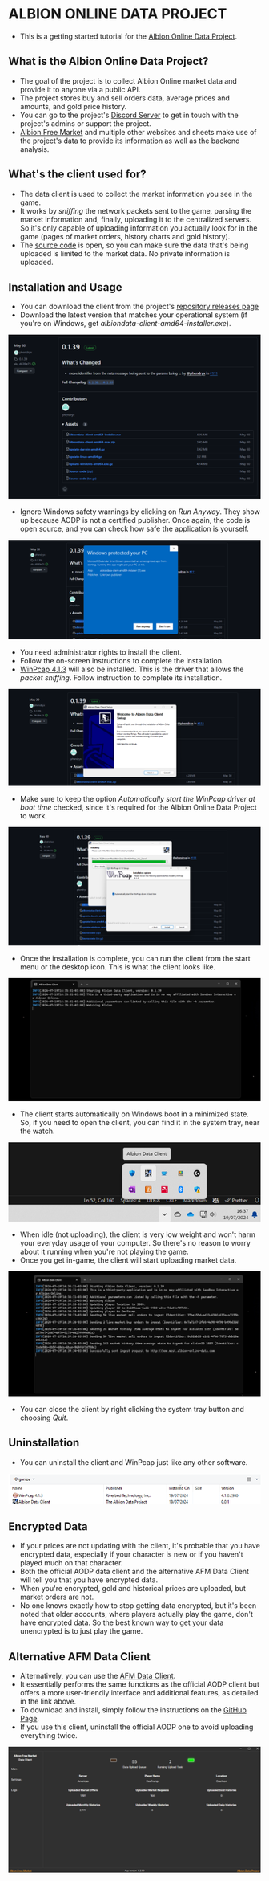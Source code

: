 <!--
title: "The Albion Online Data Project Client Tutorial"
summary: "Learn how to install and use The Albion Online Data Project client to gather Albion Online market prices."
author: "Albion Free Market"
createdAt: "2024-07-19"
updatedAt: "2024-12-19"
category: "tutorial"
tags: ["aodp", "client"]
-->

# ALBION ONLINE DATA PROJECT

- This is a getting started tutorial for the [Albion Online Data Project](https://www.albion-online-data.com/).

## What is the Albion Online Data Project?

- The goal of the project is to collect Albion Online market data and provide it to anyone via a public API.
- The project stores buy and sell orders data, average prices and amounts, and gold price history.
- You can go to the project's [Discord Server](https://discord.gg/TWz64zPFtC) to get in touch with the project's admins or support the project.
- [Albion Free Market](https://albionfreemarket.com) and multiple other websites and sheets make use of the project's data to provide its information as well as the backend analysis.

## What's the client used for?

- The data client is used to collect the market information you see in the game.
- It works by _sniffing_ the network packets sent to the game, parsing the market information and, finally, uploading it to the centralized servers. So it's only capable of uploading information you actually look for in the game (pages of market orders, history charts and gold history).
- The [source code](https://github.com/ao-data/albiondata-client) is open, so you can make sure the data that's being uploaded is limited to the market data. No private information is uploaded.

## Installation and Usage

- You can download the client from the project's [repository releases page](https://github.com/ao-data/albiondata-client/releases)
- Download the latest version that matches your operational system (if you're on Windows, get _albiondata-client-amd64-installer.exe_).

![AODP Installation](https://raw.githubusercontent.com/JPCodeCraft/AlbionFreeMarketTutorials/main/tutorials/aodp/image.png)

- Ignore Windows safety warnings by clicking on _Run Anyway_. They show up because AODP is not a certified publisher. Once again, the code is open source, and you can check how safe the application is yourself.

![AODP Installation](https://raw.githubusercontent.com/JPCodeCraft/AlbionFreeMarketTutorials/main/tutorials/aodp/image-1.png)

- You need administrator rights to install the client.
- Follow the on-screen instructions to complete the installation.
- [WinPcap 4.1.3](https://www.winpcap.org/) will also be installed. This is the driver that allows the _packet sniffing_. Follow instruction to complete its installation.

![AODP Installation](https://raw.githubusercontent.com/JPCodeCraft/AlbionFreeMarketTutorials/main/tutorials/aodp/image-2.png)

- Make sure to keep the option _Automatically start the WinPcap driver at boot time_ checked, since it's required for the Albion Online Data Project to work.

![AODP Installation](https://raw.githubusercontent.com/JPCodeCraft/AlbionFreeMarketTutorials/main/tutorials/aodp/image-3.png)

- Once the installation is complete, you can run the client from the start menu or the desktop icon. This is what the client looks like.

![AODP Installation](https://raw.githubusercontent.com/JPCodeCraft/AlbionFreeMarketTutorials/main/tutorials/aodp/image-4.png)

- The client starts automatically on Windows boot in a minimized state. So, if you need to open the client, you can find it in the system tray, near the watch.

![AODP Installation](https://raw.githubusercontent.com/JPCodeCraft/AlbionFreeMarketTutorials/main/tutorials/aodp/image-5.png)

- When idle (not uploading), the client is very low weight and won't harm your everyday usage of your computer. So there's no reason to worry about it running when you're not playing the game.
- Once you get in-game, the client will start uploading market data.

![AODP Installation](https://raw.githubusercontent.com/JPCodeCraft/AlbionFreeMarketTutorials/main/tutorials/aodp/image-6.png)

- You can close the client by right clicking the system tray button and choosing _Quit_.

## Uninstallation

- You can uninstall the client and WinPcap just like any other software.

![AODP Installation](https://raw.githubusercontent.com/JPCodeCraft/AlbionFreeMarketTutorials/main/tutorials/aodp/image-7.png)

## Encrypted Data

- If your prices are not updating with the client, it's probable that you have encrypted data, especially if your character is new or if you haven't played much on that character.
- Both the official AODP data client and the alternative AFM Data Client will tell you that you have encrypted data.
- When you're encrypted, gold and historical prices are uploaded, but market orders are not.
- No one knows exactly how to stop getting data encrypted, but it's been noted that older accounts, where players actually play the game, don't have encrypted data. So the best known way to get your data unencrypted is to just play the game.

## Alternative AFM Data Client

- Alternatively, you can use the [AFM Data Client](https://github.com/JPCodeCraft/AlbionDataAvalonia/).
- It essentially performs the same functions as the official AODP client but offers a more user-friendly interface and additional features, as detailed in the link above.
- To download and install, simply follow the instructions on the [GitHub Page](https://github.com/JPCodeCraft/AlbionDataAvalonia/).
- If you use this client, uninstall the official AODP one to avoid uploading everything twice.

![AFM Data Client](https://raw.githubusercontent.com/JPCodeCraft/AlbionFreeMarketTutorials/main/tutorials/aodp/image-8.png)
